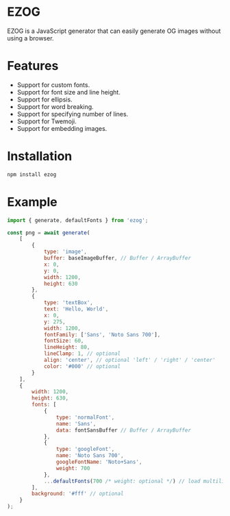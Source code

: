 # EZOG

EZOG is a JavaScript generator that can easily generate OG images without using a browser.

# Features

-   Support for custom fonts.
-   Support for font size and line height.
-   Support for ellipsis.
-   Support for word breaking.
-   Support for specifying number of lines.
-   Support for Twemoji.
-   Support for embedding images.

# Installation

```sh
npm install ezog
```

# Example

```js
import { generate, defaultFonts } from 'ezog';

const png = await generate(
    [
        {
            type: 'image',
            buffer: baseImageBuffer, // Buffer / ArrayBuffer
            x: 0,
            y: 0,
            width: 1200,
            height: 630
        },
        {
            type: 'textBox',
            text: 'Hello, World',
            x: 0,
            y: 275,
            width: 1200,
            fontFamily: ['Sans', 'Noto Sans 700'],
            fontSize: 60,
            lineHeight: 80,
            lineClamp: 1, // optional
            align: 'center', // optional 'left' / 'right' / 'center'
            color: '#000' // optional
        }
    ],
    {
        width: 1200,
        height: 630,
        fonts: [
            {
                type: 'normalFont',
                name: 'Sans',
                data: fontSansBuffer // Buffer / ArrayBuffer
            },
            {
                type: 'googleFont',
                name: 'Noto Sans 700',
                googleFontName: 'Noto+Sans',
                weight: 700
            },
            ...defaultFonts(700 /* weight: optional */) // load multilingual Noto Sans from google fonts
        ],
        background: '#fff' // optional
    }
);
```
